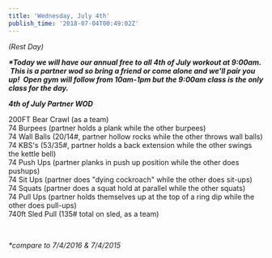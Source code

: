```yaml
---
title: 'Wednesday, July 4th'
publish_time: '2018-07-04T00:49:02Z'
---
```


*(Rest Day)*

***\*Today we will have our annual free to all 4th of July workout at
9:00am.  This is a partner wod so bring a friend or come alone and we'll
pair you up!  Open gym will follow from 10am-1pm but the 9:00am class is
the only class for the day.***

***4th of July Partner WOD***

200FT Bear Crawl (as a team)\
74 Burpees (partner holds a plank while the other burpees)\
74 Wall Balls (20/14\#, partner hollow rocks while the other throws wall
balls)\
74 KBS's (53/35\#, partner holds a back extension while the other swings
the kettle bell)\
74 Push Ups (partner planks in push up position while the other does
pushups)\
74 Sit Ups (partner does "dying cockroach" while the other does
sit-ups)\
74 Squats (partner does a squat hold at parallel while the other
squats)\
74 Pull Ups (partner holds themselves up at the top of a ring dip while
the other does pull-ups)\
740ft Sled Pull (135\# total on sled, as a team)

 

*\*compare to 7/4/2016 & 7/4/2015*
